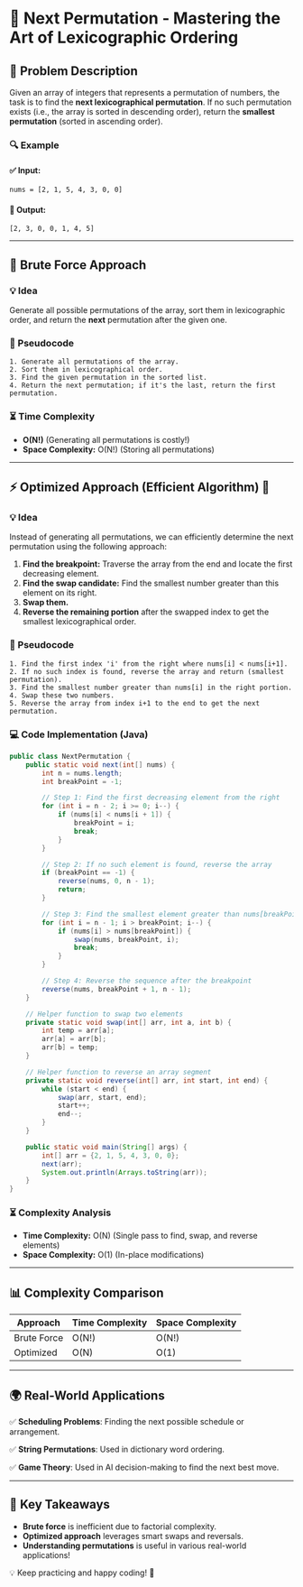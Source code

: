 # 🚀 Next Permutation - Mastering the Art of Lexicographic Ordering

## 📌 Problem Description

Given an array of integers that represents a permutation of numbers, the task is to find the **next lexicographical permutation**. If no such permutation exists (i.e., the array is sorted in descending order), return the **smallest permutation** (sorted in ascending order).

### 🔍 Example

#### ✅ Input:
```
nums = [2, 1, 5, 4, 3, 0, 0]
```

#### 🎯 Output:
```
[2, 3, 0, 0, 1, 4, 5]
```

---

## 🐢 Brute Force Approach

### 💡 Idea
Generate all possible permutations of the array, sort them in lexicographic order, and return the **next** permutation after the given one.

### 📝 Pseudocode
```plaintext
1. Generate all permutations of the array.
2. Sort them in lexicographical order.
3. Find the given permutation in the sorted list.
4. Return the next permutation; if it's the last, return the first permutation.
```

### ⏳ Time Complexity
- **O(N!)** (Generating all permutations is costly!)
- **Space Complexity:** O(N!) (Storing all permutations)

---

## ⚡ Optimized Approach (Efficient Algorithm) 🚀

### 💡 Idea
Instead of generating all permutations, we can efficiently determine the next permutation using the following approach:

1. **Find the breakpoint:** Traverse the array from the end and locate the first decreasing element.
2. **Find the swap candidate:** Find the smallest number greater than this element on its right.
3. **Swap them.**
4. **Reverse the remaining portion** after the swapped index to get the smallest lexicographical order.

### 📝 Pseudocode
```plaintext
1. Find the first index 'i' from the right where nums[i] < nums[i+1].
2. If no such index is found, reverse the array and return (smallest permutation).
3. Find the smallest number greater than nums[i] in the right portion.
4. Swap these two numbers.
5. Reverse the array from index i+1 to the end to get the next permutation.
```

### 💻 Code Implementation (Java)
```java
public class NextPermutation {
    public static void next(int[] nums) {
        int n = nums.length;
        int breakPoint = -1;

        // Step 1: Find the first decreasing element from the right
        for (int i = n - 2; i >= 0; i--) {
            if (nums[i] < nums[i + 1]) {
                breakPoint = i;
                break;
            }
        }

        // Step 2: If no such element is found, reverse the array
        if (breakPoint == -1) {
            reverse(nums, 0, n - 1);
            return;
        }

        // Step 3: Find the smallest element greater than nums[breakPoint]
        for (int i = n - 1; i > breakPoint; i--) {
            if (nums[i] > nums[breakPoint]) {
                swap(nums, breakPoint, i);
                break;
            }
        }

        // Step 4: Reverse the sequence after the breakpoint
        reverse(nums, breakPoint + 1, n - 1);
    }

    // Helper function to swap two elements
    private static void swap(int[] arr, int a, int b) {
        int temp = arr[a];
        arr[a] = arr[b];
        arr[b] = temp;
    }

    // Helper function to reverse an array segment
    private static void reverse(int[] arr, int start, int end) {
        while (start < end) {
            swap(arr, start, end);
            start++;
            end--;
        }
    }

    public static void main(String[] args) {
        int[] arr = {2, 1, 5, 4, 3, 0, 0};
        next(arr);
        System.out.println(Arrays.toString(arr));
    }
}
```

### ⏳ Complexity Analysis
- **Time Complexity:** O(N) (Single pass to find, swap, and reverse elements)
- **Space Complexity:** O(1) (In-place modifications)

---

## 📊 Complexity Comparison

| Approach | Time Complexity | Space Complexity |
|----------|---------------|----------------|
| Brute Force | O(N!) | O(N!) |
| Optimized | O(N) | O(1) |

---

## 🌍 Real-World Applications

✅ **Scheduling Problems**: Finding the next possible schedule or arrangement.

✅ **String Permutations**: Used in dictionary word ordering.

✅ **Game Theory**: Used in AI decision-making to find the next best move.

---

## 🎯 Key Takeaways
- **Brute force** is inefficient due to factorial complexity.
- **Optimized approach** leverages smart swaps and reversals.
- **Understanding permutations** is useful in various real-world applications!

💡 Keep practicing and happy coding! 🚀

